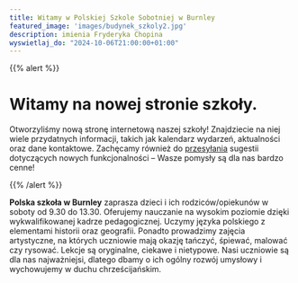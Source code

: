 ```yaml
---
title: Witamy w Polskiej Szkole Sobotniej w Burnley
featured_image: 'images/budynek_szkoly2.jpg'
description: imienia Fryderyka Chopina
wyswietlaj_do: "2024-10-06T21:00:00+01:00"
---
```


{{% alert %}}

# Witamy na nowej stronie szkoły.

Otworzyliśmy nową stronę internetową naszej szkoły! Znajdziecie na niej wiele przydatnych informacji, takich jak kalendarz wydarzeń, aktualności oraz dane kontaktowe. Zachęcamy również do [przesyłania](dwapir@gmail.com) sugestii dotyczących nowych funkcjonalności – Wasze pomysły są dla nas bardzo cenne!

{{% /alert %}}

**Polska szkoła w Burnley** zaprasza dzieci i ich rodziców/opiekunów w soboty od 9.30 do 13.30. Oferujemy nauczanie na wysokim poziomie dzięki wykwalifikowanej kadrze pedagogicznej. Uczymy języka polskiego z elementami historii oraz geografii. Ponadto prowadzimy zajęcia artystyczne, na których uczniowie mają okazję tańczyć, śpiewać, malować czy rysować. Lekcje są oryginalne, ciekawe i nietypowe. Nasi uczniowie są dla nas najważniejsi, dlatego dbamy o ich ogólny rozwój umysłowy i wychowujemy w duchu chrześcijańskim.
